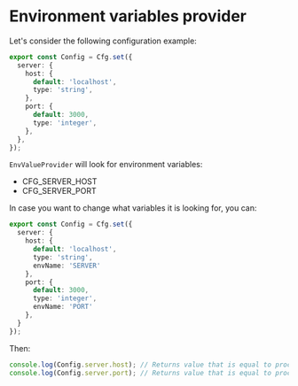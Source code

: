 # Environment variables provider

Let's consider the following configuration example:

```typescript
export const Config = Cfg.set({
  server: {
    host: {
      default: 'localhost',
      type: 'string',
    },
    port: {
      default: 3000,
      type: 'integer',
    },
  },
});
```
`EnvValueProvider` will look for environment variables:
* CFG_SERVER_HOST
* CFG_SERVER_PORT

In case you want to change what variables it is looking for, you can:

```typescript
export const Config = Cfg.set({
  server: {
    host: {
      default: 'localhost',
      type: 'string',
      envName: 'SERVER'
    },
    port: {
      default: 3000,
      type: 'integer',
      envName: 'PORT'
    },
  }
});
```

Then:

```typescript
console.log(Config.server.host); // Returns value that is equal to process.env.SERVER
console.log(Config.server.port); // Returns value that is equal to process.env.PORT
```